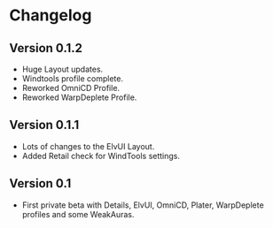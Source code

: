 # Changelog

## Version 0.1.2

* Huge Layout updates.
* Windtools profile complete.
* Reworked OmniCD Profile.
* Reworked WarpDeplete Profile.

## Version 0.1.1

* Lots of changes to the ElvUI Layout.
* Added Retail check for WindTools settings.

## Version 0.1

* First private beta with Details, ElvUI, OmniCD, Plater, WarpDeplete profiles and some WeakAuras.
